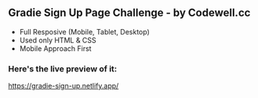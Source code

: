 ## Gradie Sign Up Page Challenge - by Codewell.cc

- Full Resposive (Mobile, Tablet, Desktop)
- Used only HTML & CSS
- Mobile Approach First

### Here's the live preview of it:
https://gradie-sign-up.netlify.app/
